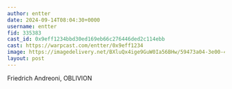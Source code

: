 ```yaml
---
author: entter
date: 2024-09-14T08:04:30+0000
username: entter
fid: 335383
cast_id: 0x9eff1234bbd30ed169eb66c276446ded2c114ebb
cast: https://warpcast.com/entter/0x9eff1234
image: https://imagedelivery.net/BXluQx4ige9GuW0Ia56BHw/59473a04-3e00-4bca-b5c1-cdad50529200/original
layout: post
---
```

Friedrich Andreoni, OBLIVION  

<img src='https://imagedelivery.net/BXluQx4ige9GuW0Ia56BHw/59473a04-3e00-4bca-b5c1-cdad50529200/original' alt='' referrerpolicy='no-referrer'/>